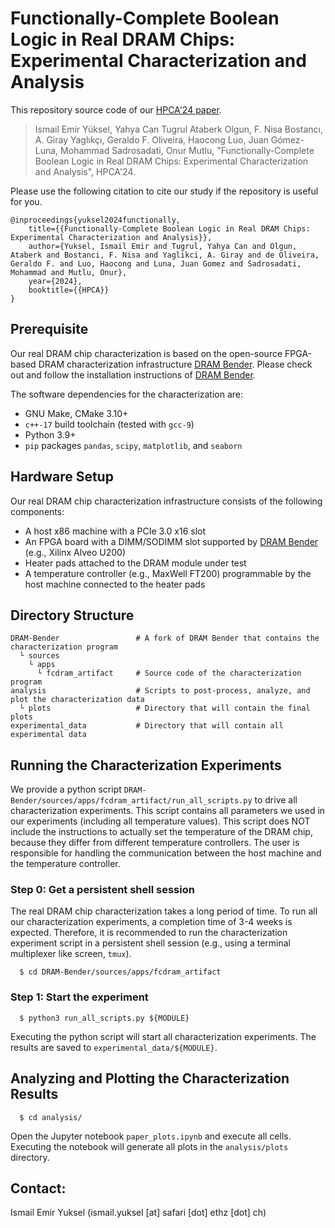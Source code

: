 # Functionally-Complete Boolean Logic in Real DRAM Chips: Experimental Characterization and Analysis
This repository source code of our [HPCA'24 paper](https://arxiv.org/pdf/2402.18736.pdf).

> Ismail Emir Yüksel, Yahya Can Tugrul Ataberk Olgun, F. Nisa Bostancı, A. Giray Yaglıkçı, Geraldo F. Oliveira, Haocong Luo, Juan Gómez-Luna, Mohammad Sadrosadati, Onur Mutlu, "Functionally-Complete Boolean Logic in Real DRAM Chips: Experimental Characterization and Analysis", HPCA'24.



Please use the following citation to cite our study if the repository is useful for you.
```
@inproceedings{yuksel2024functionally,
    title={{Functionally-Complete Boolean Logic in Real DRAM Chips: Experimental Characterization and Analysis}},
    author={Yuksel, Ismail Emir and Tugrul, Yahya Can and Olgun, Ataberk and Bostanci, F. Nisa and Yaglikci, A. Giray and de Oliveira, Geraldo F. and Luo, Haocong and Luna, Juan Gomez and Sadrosadati, Mohammad and Mutlu, Onur},
    year={2024},
    booktitle={{HPCA}}
}
```
## Prerequisite
Our real DRAM chip characterization is based on the open-source FPGA-based DRAM characterization infrastructure [DRAM Bender](https://github.com/CMU-SAFARI/DRAM-Bender). Please check out and follow the installation instructions of [DRAM Bender](https://github.com/CMU-SAFARI/DRAM-Bender).

The software dependencies for the characterization are:
- GNU Make, CMake 3.10+
- `c++-17` build toolchain (tested with `gcc-9`)
- Python 3.9+
- `pip` packages `pandas`, `scipy`, `matplotlib`, and `seaborn`

## Hardware Setup
Our real DRAM chip characterization infrastructure consists of the following components:
- A host x86 machine with a PCIe 3.0 x16 slot
- An FPGA board with a DIMM/SODIMM slot supported by [DRAM Bender](https://github.com/CMU-SAFARI/DRAM-Bender) (e.g., Xilinx Alveo U200)
- Heater pads attached to the DRAM module under test
- A temperature controller (e.g., MaxWell FT200) programmable by the host machine connected to the heater pads

## Directory Structure
```
DRAM-Bender                 # A fork of DRAM Bender that contains the characterization program
  └ sources           
    └ apps           
      └ fcdram_artifact     # Source code of the characterization program    
analysis                    # Scripts to post-process, analyze, and plot the characterization data 
  └ plots                   # Directory that will contain the final plots
experimental_data           # Directory that will contain all experimental data
```

## Running the Characterization Experiments
We provide a python script `DRAM-Bender/sources/apps/fcdram_artifact/run_all_scripts.py` to drive all characterization experiments. This script contains all parameters we used in our experiments (including all temperature values). This script does NOT include the instructions to actually set the temperature of the DRAM chip, because they differ from different temperature controllers. The user is responsible for handling the communication between the host machine and the temperature controller.
### Step 0: Get a persistent shell session
The real DRAM chip characterization takes a long period of time. To run all our characterization experiments, a completion time of 3-4 weeks is expected. Therefore, it is recommended to run the characterization experiment script in a persistent shell session (e.g., using a terminal multiplexer like screen, `tmux`).

```
  $ cd DRAM-Bender/sources/apps/fcdram_artifact
```
### Step 1: Start the experiment
```
  $ python3 run_all_scripts.py ${MODULE}
```
Executing the python script will start all characterization experiments. The results are saved to `experimental_data/${MODULE}`.

## Analyzing and Plotting the Characterization Results
```
  $ cd analysis/
```
Open the Jupyter notebook `paper_plots.ipynb` and execute all cells. Executing the notebook will generate all plots in the `analysis/plots` directory.

## Contact:
Ismail Emir Yuksel (ismail.yuksel [at] safari [dot] ethz [dot] ch)  